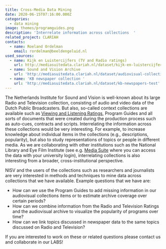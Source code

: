 ```yaml
---
title: Cross-Media Data Mining
date: 2020-06-15T07:16:00.000Z
categories:
  - data mining
image: themes/programguides.png
description: 'Interrelate information across collections  '
related_project: CLARIAH
contacts:
  - name: Roeland Ordelman
    email: rordelman@beeldengeluid.nl
used_sources:
  - name: Kijk en Luistercijfers (TV and Radio ratings)
    url: http://mediasuitedata.clariah.nl/dataset/kijk-en-luistercijfers-viewing-figures
  - name: Sound and Vision Archive
    url: 'http://mediasuitedata.clariah.nl/dataset/audiovisual-collection-daan'
  - name: 'KB newspaper collection '
    url: 'http://mediasuitedata.clariah.nl/dataset/kb-newspapers-test'
---
```


The Netherlands Institute for Sound and Vision is well-known about its large Radio and Television collection, consisting of audio and video data of the Dutch Public Broadcasters. But also, so-called context collections are available such as [Viewing and Listening Ratings](http://mediasuitedata.clariah.nl/dataset/kijk-en-luistercijfers-viewing-figures), Program Guides and all sorts of documents that were created during the production process such as auto-cues, contracts and scripts. Interrelating the information across these collections would be very interesting. For example, to increase knowledge about individual items in the collections (e.g., descriptions, popularity), but also to study representations of topics or people in different media. As we are collaborating with other institutions such as the National Library and Eye Film Institute (see e.g. [Media Suite](https://mediasuite.clariah.nl/) where you can access the data with your university login), interrelating collections is also interesting from a broader, cross-institutional perspective.

NISV and the users of the collections such as researchers and journalists are very interested in methods and techniques to mine data across collections that we have available. Example questions that we have are:

* How can we use the Program Guides to add missing information in our audiovisual collections items or to estimate archive coverage over certain periods?
* How can we combine information from the Radio and Television Ratings and the audiovisual archive to visualize the popularity of programs over time?
* How can we link topics discussed in newspaper data to the same topics discussed on Radio and Television?

If you are interested to work on these or related questions please contact us and collaborate in our LABS! 